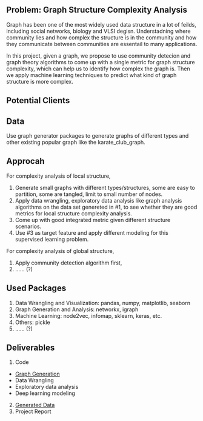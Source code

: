 ## Problem: Graph Structure Complexity Analysis

Graph has been one of the most widely used data structure in a lot of feilds, including social networks, biology and VLSI degisn. Understadning where community lies and how complex the structure is in the community and how they communicate between communities are essentail to many applications.

In this project, given a graph, we propose to use community detecion and graph theory algorithms to come up with a single metric for graph structure complexity, which can help us to identify how complex the graph is. Then we apply machine learning techniques to predict what kind of graph structure is more complex.

## Potential Clients

## Data
Use graph generator packages to generate graphs of different types and other existing popular graph like the karate_club_graph.

## Approcah
For complexity analysis of local structure,

1. Generate small graphs with different types/structures, some are easy to partition, some are tangled, limit to small number of nodes.
2. Apply data wrangling, exploratory data analysis like graph analysis algorithms on the data set genereted in #1, to see whether they are good metrics for local structure complexity analysis.
3. Come up with good integrated metric given different structure scenarios.
4. Use #3 as target feature and apply different modeling for this supervised learning problem.

For complexity analysis of global structure,

1. Apply community detection algorithm first,
2. ...... (?)

## Used Packages
1. Data Wrangling and Visualization: pandas, numpy, matplotlib, seaborn
2. Graph Generation and Analysis: networkx, igraph
3. Machine Learning: node2vec, infomap, sklearn, keras, etc.
4. Others: pickle
5. ...... (?)

## Deliverables
1. Code
 - [Graph Generation](https://github.com/nicolechao/graph-complexity-analysis/tree/master/Graph%20Generation)
 - Data Wrangling
 - Exploratory data analysis
 - Deep learning modeling
2. [Generated Data](https://github.com/nicolechao/graph-complexity-analysis/tree/master/Data)
3. Project Report